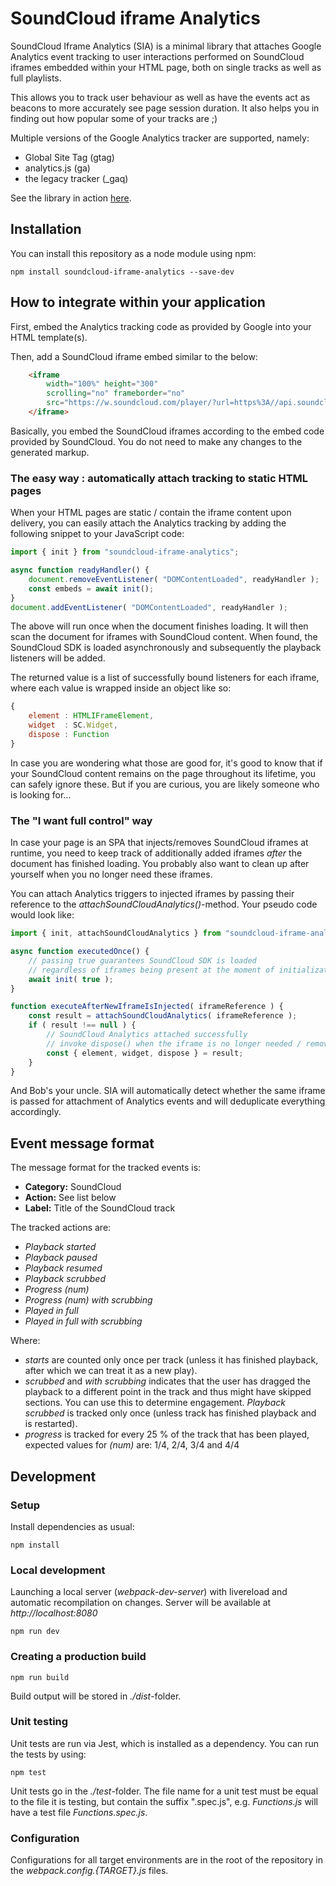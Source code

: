 # SoundCloud iframe Analytics

SoundCloud Iframe Analytics (SIA) is a minimal library that attaches Google Analytics event tracking
to user interactions performed on SoundCloud iframes embedded within your HTML page, both on single
tracks as well as full playlists.

This allows you to track user behaviour as well as have the events act as beacons to
more accurately see page session duration. It also helps you in finding out how popular
some of your tracks are ;)

Multiple versions of the Google Analytics tracker are supported, namely:

* Global Site Tag (gtag)
* analytics.js (ga)
* the legacy tracker (_gaq)

See the library in action [here](http://rawgit.com/igorski/soundcloud-iframe-analytics/master/dist/index.html).

## Installation

You can install this repository as a node module using npm:

```
npm install soundcloud-iframe-analytics --save-dev
```

## How to integrate within your application

First, embed the Analytics tracking code as provided by Google into your HTML template(s).

Then, add a SoundCloud iframe embed similar to the below:

```html
    <iframe
        width="100%" height="300"
        scrolling="no" frameborder="no"
        src="https://w.soundcloud.com/player/?url=https%3A//api.soundcloud.com/playlists/{STRING_ID}&amp;color=%23ff5500&amp;auto_play=false&amp;hide_related=false&amp;show_comments=true&amp;show_user=true&amp;show_reposts=false&amp;show_teaser=true">
    </iframe>
```

Basically, you embed the SoundCloud iframes according to the embed code provided by SoundCloud.
You do not need to make any changes to the generated markup.

### The easy way : automatically attach tracking to static HTML pages

When your HTML pages are static / contain the iframe content upon delivery, you can
easily attach the Analytics tracking by adding the following snippet to your JavaScript code:

```js
import { init } from "soundcloud-iframe-analytics";

async function readyHandler() {
    document.removeEventListener( "DOMContentLoaded", readyHandler );
    const embeds = await init();
}
document.addEventListener( "DOMContentLoaded", readyHandler );
```

The above will run once when the document finishes loading. It will then scan the document for
iframes with SoundCloud content. When found, the SoundCloud SDK is loaded asynchronously and
subsequently the playback listeners will be added.

The returned value is a list of successfully bound listeners for each iframe, where each value is
wrapped inside an object like so:

```js
{
    element : HTMLIFrameElement,
    widget  : SC.Widget,
    dispose : Function
}
```

In case you are wondering what those are good for, it's good to know that if your SoundCloud
content remains on the page throughout its lifetime, you can safely ignore these. But if you
are curious, you are likely someone who is looking for...

### The "I want full control" way

In case your page is an SPA that injects/removes SoundCloud iframes at runtime, you
need to keep track of additionally added iframes _after_ the document has finished loading.
You probably also want to clean up after yourself when you no longer need these iframes.

You can attach Analytics triggers to injected iframes by passing their reference to the
_attachSoundCloudAnalytics()_-method. Your pseudo code would look like:

```js
import { init, attachSoundCloudAnalytics } from "soundcloud-iframe-analytics";

async function executedOnce() {
    // passing true guarantees SoundCloud SDK is loaded
    // regardless of iframes being present at the moment of initialization
    await init( true );
}

function executeAfterNewIframeIsInjected( iframeReference ) {
    const result = attachSoundCloudAnalytics( iframeReference );
    if ( result !== null ) {
        // SoundCloud Analytics attached successfully
        // invoke dispose() when the iframe is no longer needed / removed from page
        const { element, widget, dispose } = result;
    }
}
```

And Bob's your uncle. SIA will automatically detect whether the same iframe is
passed for attachment of Analytics events and will deduplicate everything accordingly.

## Event message format

The message format for the tracked events is:

 * **Category:** SoundCloud
 * **Action:** See list below
 * **Label:** Title of the SoundCloud track

The tracked actions are:

 * _Playback started_
 * _Playback paused_
 * _Playback resumed_
 * _Playback scrubbed_
 * _Progress (num)_
 * _Progress (num) with scrubbing_
 * _Played in full_
 * _Played in full with scrubbing_

Where:

* _starts_ are counted only once per track (unless it has finished playback, after which we can treat
it as a new play).
* _scrubbed_ and _with scrubbing_ indicates that the user has dragged the playback to a different point in the track and thus
might have skipped sections. You can use this to determine engagement. _Playback scrubbed_ is tracked only
once (unless track has finished playback and is restarted).
* _progress_ is tracked for every 25 % of the track that has been played, expected values for _(num)_ are: 1/4, 2/4, 3/4 and 4/4

## Development

### Setup

Install dependencies as usual:

```
npm install
```

### Local development

Launching a local server (_webpack-dev-server_) with livereload and
automatic recompilation on changes. Server will be available at
_http://localhost:8080_

```
npm run dev
```

### Creating a production build

```
npm run build
```

Build output will be stored in _./dist_-folder.

### Unit testing

Unit tests are run via Jest, which is installed as a dependency.
You can run the tests by using:

```
npm test
```

Unit tests go in the _./test_-folder. The file name for a unit test must
be equal to the file it is testing, but contain the suffix ".spec.js",
e.g. _Functions.js_ will have a test file _Functions.spec.js_.

### Configuration

Configurations for all target environments are in the root of the
repository in the _webpack.config.{TARGET}.js_ files.
